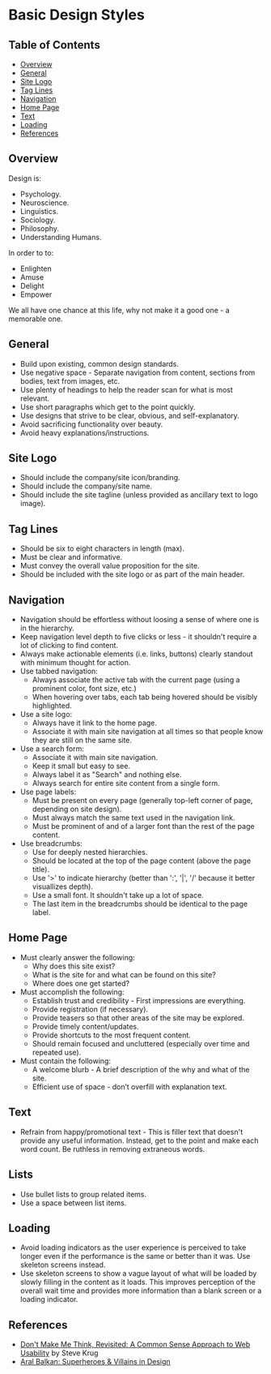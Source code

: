 # Basic Design Styles

<!-- Tocer[start]: Auto-generated, don't remove. -->

## Table of Contents

  - [Overview](#overview)
  - [General](#general)
  - [Site Logo](#site-logo)
  - [Tag Lines](#tag-lines)
  - [Navigation](#navigation)
  - [Home Page](#home-page)
  - [Text](#text)
  - [Loading](#loading)
  - [References](#references)

<!-- Tocer[finish]: Auto-generated, don't remove. -->

## Overview

Design is:

- Psychology.
- Neuroscience.
- Linguistics.
- Sociology.
- Philosophy.
- Understanding Humans.

In order to to:

- Enlighten
- Amuse
- Delight
- Empower

We all have one chance at this life, why not make it a good one - a memorable one.

## General

- Build upon existing, common design standards.
- Use negative space - Separate navigation from content, sections from bodies, text from images,
  etc.
- Use plenty of headings to help the reader scan for what is most relevant.
- Use short paragraphs which get to the point quickly.
- Use designs that strive to be clear, obvious, and self-explanatory.
- Avoid sacrificing functionality over beauty.
- Avoid heavy explanations/instructions.

## Site Logo

- Should include the company/site icon/branding.
- Should include the company/site name.
- Should include the site tagline (unless provided as ancillary text to logo image).

## Tag Lines

- Should be six to eight characters in length (max).
- Must be clear and informative.
- Must convey the overall value proposition for the site.
- Should be included with the site logo or as part of the main header.

## Navigation

- Navigation should be effortless without loosing a sense of where one is in the hierarchy.
- Keep navigation level depth to five clicks or less - it shouldn't require a lot of clicking to
  find content.
- Always make actionable elements (i.e. links, buttons) clearly standout with minimum thought for
  action.
- Use tabbed navigation:
  - Always associate the active tab with the current page (using a prominent color, font size, etc.)
  - When hovering over tabs, each tab being hovered should be visibly highlighted.
- Use a site logo:
  - Always have it link to the home page.
  - Associate it with main site navigation at all times so that people know they are still on the
    same site.
- Use a search form:
  - Associate it with main site navigation.
  - Keep it small but easy to see.
  - Always label it as "Search" and nothing else.
  - Always search for entire site content from a single form.
- Use page labels:
  - Must be present on every page (generally top-left corner of page, depending on site design).
  - Must always match the same text used in the navigation link.
  - Must be prominent of and of a larger font than the rest of the page content.
- Use breadcrumbs:
  - Use for deeply nested hierarchies.
  - Should be located at the top of the page content (above the page title).
  - Use '>' to indicate hierarchy (better than ':', '|', '/' because it better visuallizes depth).
  - Use a small font. It shouldn't take up a lot of space.
  - The last item in the breadcrumbs should be identical to the page label.

## Home Page

- Must clearly answer the following:
  - Why does this site exist?
  - What is the site for and what can be found on this site?
  - Where does one get started?
- Must accomplish the following:
  - Establish trust and credibility - First impressions are everything.
  - Provide registration (if necessary).
  - Provide teasers so that other areas of the site may be explored.
  - Provide timely content/updates.
  - Provide shortcuts to the most frequent content.
  - Should remain focused and uncluttered (especially over time and repeated use).
- Must contain the following:
  - A welcome blurb - A brief description of the why and what of the site.
  - Efficient use of space - don’t overfill with explanation text.

## Text

- Refrain from happy/promotional text - This is filler text that doesn't provide any useful
  information. Instead, get to the point and make each word count. Be ruthless in removing
  extraneous words.

## Lists

- Use bullet lists to group related items.
- Use a space between list items.

## Loading

- Avoid loading indicators as the user experience is perceived to take longer even if the
  performance is the same or better than it was. Use skeleton screens instead.
- Use skeleton screens to show a vague layout of what will be loaded by slowly filling in the
  content as it loads. This improves perception of the overall wait time and provides more
  information than a blank screen or a loading indicator.

## References

- [Don't Make Me Think, Revisited: A Common Sense Approach to Web Usability](http://www.sensible.com/dmmt.html) by Steve Krug
- [Aral Balkan: Superheroes & Villains in Design](http://vimeo.com/70030549)
